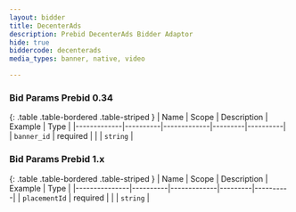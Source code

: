 ```yaml
---
layout: bidder
title: DecenterAds
description: Prebid DecenterAds Bidder Adaptor
hide: true
biddercode: decenterads
media_types: banner, native, video

---
```


### Bid Params Prebid 0.34

{: .table .table-bordered .table-striped }
| Name        | Scope    | Description | Example | Type     |
|-------------|----------|-------------|---------|----------|
| `banner_id` | required |             |         | `string` |

### Bid Params Prebid 1.x

{: .table .table-bordered .table-striped }
| Name          | Scope    | Description | Example | Type     |
|---------------|----------|-------------|---------|----------|
| `placementId` | required |             |         | `string` |
